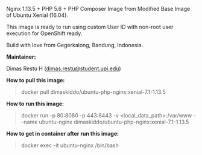 Nginx 1.13.5 + PHP 5.6 + PHP Composer Image from Modified Base Image of Ubuntu Xenial (16.04).

This image is ready to run using custom User ID with non-root user execution for OpenShift ready.

Build with love from Gegerkalong, Bandung, Indonesia.

**Maintainer:**

Dimas Restu H (<dimas.restu@student.upi.edu>)

**How to pull this image:**

> docker pull dimaskiddo/ubuntu-php-nginx:xenial-7.1-1.13.5

**How to run this image:**

> docker run -p 80:8080 -p 443:8443 -v <local_data_path>:/var/www --name ubuntu-nginx dimaskiddo/ubuntu-php-nginx:xenial-7.1-1.13.5

**How to get in container after run this image:**

> docker exec -it ubuntu-nginx /bin/bash
